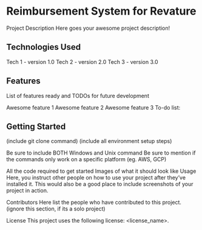 # Reimbursement System for Revature

Project Description
Here goes your awesome project description!

## Technologies Used
Tech 1 - version 1.0
Tech 2 - version 2.0
Tech 3 - version 3.0

## Features
List of features ready and TODOs for future development

Awesome feature 1
Awesome feature 2
Awesome feature 3
To-do list:

## Getting Started
(include git clone command) (include all environment setup steps)

Be sure to include BOTH Windows and Unix command
Be sure to mention if the commands only work on a specific platform (eg. AWS, GCP)

All the code required to get started
Images of what it should look like
Usage
Here, you instruct other people on how to use your project after they’ve installed it. This would also be a good place to include screenshots of your project in action.

Contributors
Here list the people who have contributed to this project. (ignore this section, if its a solo project)

License
This project uses the following license: <license_name>.
